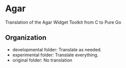 Agar
====

Translation of the Agar Widget Toolkit from C to Pure Go

Organization
------------

* developmental folder: Translate as needed.
* experimental folder: Translate everything.
* original folder: No translation
